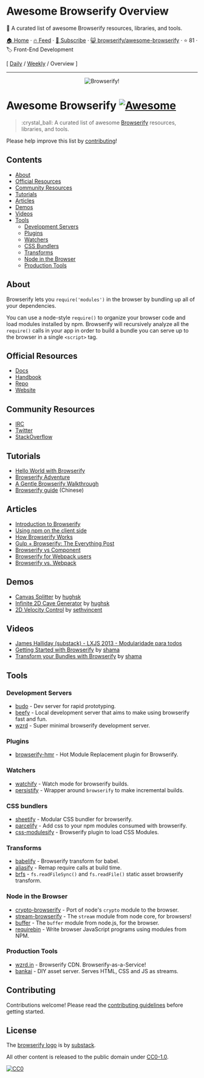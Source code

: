 # Awesome Browserify Overview

:crystal_ball: A curated list of awesome Browserify resources, libraries, and tools.

[🏠 Home](/README.md) · [🔥 Feed](https://test.trackawesomelist.com/browserify/awesome-browserify/rss.xml) · [📮 Subscribe](https://trackawesomelist.us17.list-manage.com/subscribe?u=d2f0117aa829c83a63ec63c2f&id=36a103854c) · [😺 browserify/awesome-browserify](https://github.com/browserify/awesome-browserify) · ⭐ 81 · 🏷️ Front-End Development

[ [Daily](/content/browserify/awesome-browserify/README.md) / [Weekly](/content/browserify/awesome-browserify/week/README.md) / Overview ]

---

<div align="center"><img src="https://github.com/browserify/awesome-browserify/raw/master/browserify.png" alt="Browserify!"></div>

# Awesome Browserify [![Awesome](https://cdn.rawgit.com/sindresorhus/awesome/d7305f38d29fed78fa85652e3a63e154dd8e8829/media/badge.svg)](https://github.com/sindresorhus/awesome)

> :crystal\_ball: A curated list of awesome [Browserify](https://github.com/substack/node-browserify) resources, libraries, and tools.

Please help improve this list by [contributing](https://github.com/browserify/awesome-browserify/blob/master/readme.md/contributing.md)!

## Contents

*   [About](#about)
*   [Official Resources](#official-resources)
*   [Community Resources](#community-resources)
*   [Tutorials](#tutorials)
*   [Articles](#articles)
*   [Demos](#demos)
*   [Videos](#videos)
*   [Tools](#tools)
    *   [Development Servers](#development-servers)
    *   [Plugins](#plugins)
    *   [Watchers](#watchers)
    *   [CSS Bundlers](#css-bundlers)
    *   [Transforms](#transforms)
    *   [Node in the Browser](#node-in-the-browser)
    *   [Production Tools](#production-tools)

## About

Browserify lets you `require('modules')` in the browser by bundling up all of your dependencies.

You can use a node-style `require()` to organize your browser code and load modules installed by npm. Browserify will recursively analyze all the `require()` calls in your app in order to build a bundle you can serve up to the browser in a single `<script>` tag.

## Official Resources

*   [Docs](https://github.com/substack/node-browserify#usage)
*   [Handbook](https://github.com/substack/browserify-handbook)
*   [Repo](https://github.com/substack/node-browserify)
*   [Website](http://browserify.org/)

## Community Resources

*   [IRC](http://webchat.freenode.net/?channels=browserify)
*   [Twitter](http://twitter.com/browserify)
*   [StackOverflow](http://stackoverflow.com/questions/tagged/browserify)

## Tutorials

*   [Hello World with Browserify](http://browserify.org/#middle-section)
*   [Browserify Adventure](https://github.com/workshopper/browserify-adventure)
*   [A Gentle Browserify Walkthrough](https://ponyfoo.com/articles/a-gentle-browserify-walkthrough)
*   [Browserify guide](http://zhaoda.net/2015/10/16/browserify-guide/) (Chinese)

## Articles

*   [Introduction to Browserify](https://writingjavascript.org/posts/introduction-to-browserify)
*   [Using npm on the client side](http://dontkry.com/posts/code/using-npm-on-the-client-side.html)
*   [How Browserify Works](http://benclinkinbeard.com/posts/how-browserify-works/)
*   [Gulp + Browserify: The Everything Post](https://www.viget.com/articles/gulp-browserify-starter-faq)
*   [Browserify vs Component](http://www.forbeslindesay.co.uk/post/44144487088/browserify-vs-component)
*   [Browserify for Webpack users](https://gist.github.com/substack/68f8d502be42d5cd4942)
*   [Browserify vs. Webpack](https://mattdesl.svbtle.com/browserify-vs-webpack)

## Demos

*   [Canvas Splitter](http://requirebin.com/?gist=maxogden/9576799) by [hughsk](http://github.com/hughsk)
*   [Infinite 2D Cave Generator](http://requirebin.com/?gist=maxogden/9557700) by [hughsk](http://github.com/hughsk)
*   [2D Velocity Control](http://requirebin.com/?gist=maxogden/9557776) by [sethvincent](http://github.com/sethvincent)

## Videos

*   [James Halliday (substack) - LXJS 2013 - Modularidade para todos](https://www.youtube.com/watch?v=DCQNm6yiZh0)
*   [Getting Started with Browserify](https://www.youtube.com/watch?v=CTAa8IcQh1U) by [shama](https://github.com/shama/)
*   [Transform your Bundles with Browserify](https://www.youtube.com/watch?v=Uk2bgp8OLT8) by [shama](https://github.com/shama/)

## Tools

### Development Servers

*   [budo](https://github.com/mattdesl/budo) - Dev server for rapid prototyping.
*   [beefy](https://github.com/chrisdickinson/beefy) - Local development server that aims to make using browserify fast and fun.
*   [wzrd](https://github.com/maxogden/wzrd) - Super minimal browserify development server.

### Plugins

*   [browserify-hmr](https://github.com/AgentME/browserify-hmr) - Hot Module Replacement plugin for Browserify.

### Watchers

*   [watchify](https://github.com/substack/watchify) - Watch mode for browserify builds.
*   [persistify](https://github.com/royriojas/persistify) - Wrapper around `browserify` to make incremental builds.

### CSS bundlers

*   [sheetify](https://github.com/stackcss/sheetify) - Modular CSS bundler for browserify.
*   [parcelify](https://github.com/rotundasoftware/parcelify) - Add css to your npm modules consumed with browserify.
*   [css-modulesify](https://github.com/css-modules/css-modulesify) - Browserify plugin to load CSS Modules.

### Transforms

*   [babelify](https://github.com/babel/babelify) - Browserify transform for babel.
*   [aliasify](https://github.com/benbria/aliasify) - Remap require calls at build time.
*   [brfs](https://github.com/substack/brfs) - `fs.readFileSync()` and `fs.readFile()` static asset browserify transform.

### Node in the Browser

*   [crypto-browserify](https://github.com/crypto-browserify/crypto-browserify) - Port of node's `crypto` module to the browser.
*   [stream-browserify](https://github.com/substack/stream-browserify) - The `stream` module from node core, for browsers!
*   [buffer](https://github.com/feross/buffer) - The `buffer` module from node.js, for the browser.
*   [requirebin](http://requirebin.com/) - Write browser JavaScript programs using modules from NPM.

### Production Tools

*   [wzrd.in](https://wzrd.in/) - Browserify CDN. Browserify-as-a-Service!
*   [bankai](https://github.com/yoshuawuyts/bankai) - DIY asset server. Serves HTML, CSS and JS as streams.

## Contributing

Contributions welcome! Please read the [contributing guidelines](https://github.com/browserify/awesome-browserify/blob/master/readme.md/contributing.md) before getting started.

## License

The [browserify logo](https://github.com/browserify/awesome-browserify/blob/master/readme.md/browserify.png) is by [substack](https://github.com/substack).

All other content is released to the public domain under [CC0-1.0](https://spdx.org/licenses/CC0-1.0.html).

[![CC0](http://mirrors.creativecommons.org/presskit/buttons/88x31/svg/cc-zero.svg)](https://creativecommons.org/publicdomain/zero/1.0/)

